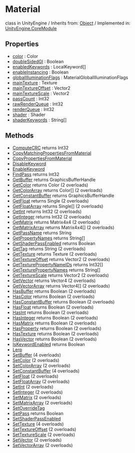 # Material
class in UnityEngine
 / Inherits from: <a href="https://docs.unity3d.com/6000.2/Documentation/ScriptReference/Object.html">Object</a> / Implemented in: <a href="https://docs.unity3d.com/6000.2/Documentation/ScriptReference/UnityEngine.CoreModule.html">UnityEngine.CoreModule</a>

## Properties
- <a href="https://docs.unity3d.com/6000.2/Documentation/ScriptReference/Material-color.html">color</a> : Color
- <a href="https://docs.unity3d.com/6000.2/Documentation/ScriptReference/Material-doubleSidedGI.html">doubleSidedGI</a> : Boolean
- <a href="https://docs.unity3d.com/6000.2/Documentation/ScriptReference/Material-enabledKeywords.html">enabledKeywords</a> : LocalKeyword[]
- <a href="https://docs.unity3d.com/6000.2/Documentation/ScriptReference/Material-enableInstancing.html">enableInstancing</a> : Boolean
- <a href="https://docs.unity3d.com/6000.2/Documentation/ScriptReference/Material-globalIlluminationFlags.html">globalIlluminationFlags</a> : MaterialGlobalIlluminationFlags
- <a href="https://docs.unity3d.com/6000.2/Documentation/ScriptReference/Material-mainTexture.html">mainTexture</a> : Texture
- <a href="https://docs.unity3d.com/6000.2/Documentation/ScriptReference/Material-mainTextureOffset.html">mainTextureOffset</a> : Vector2
- <a href="https://docs.unity3d.com/6000.2/Documentation/ScriptReference/Material-mainTextureScale.html">mainTextureScale</a> : Vector2
- <a href="https://docs.unity3d.com/6000.2/Documentation/ScriptReference/Material-passCount.html">passCount</a> : Int32
- <a href="https://docs.unity3d.com/6000.2/Documentation/ScriptReference/Material-rawRenderQueue.html">rawRenderQueue</a> : Int32
- <a href="https://docs.unity3d.com/6000.2/Documentation/ScriptReference/Material-renderQueue.html">renderQueue</a> : Int32
- <a href="https://docs.unity3d.com/6000.2/Documentation/ScriptReference/Material-shader.html">shader</a> : Shader
- <a href="https://docs.unity3d.com/6000.2/Documentation/ScriptReference/Material-shaderKeywords.html">shaderKeywords</a> : String[]

## Methods
- <a href="https://docs.unity3d.com/6000.2/Documentation/ScriptReference/Material.ComputeCRC.html">ComputeCRC</a> returns Int32
- <a href="https://docs.unity3d.com/6000.2/Documentation/ScriptReference/Material.CopyMatchingPropertiesFromMaterial.html">CopyMatchingPropertiesFromMaterial</a>
- <a href="https://docs.unity3d.com/6000.2/Documentation/ScriptReference/Material.CopyPropertiesFromMaterial.html">CopyPropertiesFromMaterial</a>
- <a href="https://docs.unity3d.com/6000.2/Documentation/ScriptReference/Material.DisableKeyword.html">DisableKeyword</a>
- <a href="https://docs.unity3d.com/6000.2/Documentation/ScriptReference/Material.EnableKeyword.html">EnableKeyword</a>
- <a href="https://docs.unity3d.com/6000.2/Documentation/ScriptReference/Material.FindPass.html">FindPass</a> returns Int32
- <a href="https://docs.unity3d.com/6000.2/Documentation/ScriptReference/Material.GetBuffer.html">GetBuffer</a> returns GraphicsBufferHandle
- <a href="https://docs.unity3d.com/6000.2/Documentation/ScriptReference/Material.GetColor.html">GetColor</a> returns Color (2 overloads)
- <a href="https://docs.unity3d.com/6000.2/Documentation/ScriptReference/Material.GetColorArray.html">GetColorArray</a> returns Color[] (2 overloads)
- <a href="https://docs.unity3d.com/6000.2/Documentation/ScriptReference/Material.GetConstantBuffer.html">GetConstantBuffer</a> returns GraphicsBufferHandle
- <a href="https://docs.unity3d.com/6000.2/Documentation/ScriptReference/Material.GetFloat.html">GetFloat</a> returns Single (2 overloads)
- <a href="https://docs.unity3d.com/6000.2/Documentation/ScriptReference/Material.GetFloatArray.html">GetFloatArray</a> returns Single[] (2 overloads)
- <a href="https://docs.unity3d.com/6000.2/Documentation/ScriptReference/Material.GetInt.html">GetInt</a> returns Int32 (2 overloads)
- <a href="https://docs.unity3d.com/6000.2/Documentation/ScriptReference/Material.GetInteger.html">GetInteger</a> returns Int32 (2 overloads)
- <a href="https://docs.unity3d.com/6000.2/Documentation/ScriptReference/Material.GetMatrix.html">GetMatrix</a> returns Matrix4x4 (2 overloads)
- <a href="https://docs.unity3d.com/6000.2/Documentation/ScriptReference/Material.GetMatrixArray.html">GetMatrixArray</a> returns Matrix4x4[] (2 overloads)
- <a href="https://docs.unity3d.com/6000.2/Documentation/ScriptReference/Material.GetPassName.html">GetPassName</a> returns String
- <a href="https://docs.unity3d.com/6000.2/Documentation/ScriptReference/Material.GetPropertyNames.html">GetPropertyNames</a> returns String[]
- <a href="https://docs.unity3d.com/6000.2/Documentation/ScriptReference/Material.GetShaderPassEnabled.html">GetShaderPassEnabled</a> returns Boolean
- <a href="https://docs.unity3d.com/6000.2/Documentation/ScriptReference/Material.GetTag.html">GetTag</a> returns String (2 overloads)
- <a href="https://docs.unity3d.com/6000.2/Documentation/ScriptReference/Material.GetTexture.html">GetTexture</a> returns Texture (2 overloads)
- <a href="https://docs.unity3d.com/6000.2/Documentation/ScriptReference/Material.GetTextureOffset.html">GetTextureOffset</a> returns Vector2 (2 overloads)
- <a href="https://docs.unity3d.com/6000.2/Documentation/ScriptReference/Material.GetTexturePropertyNameIDs.html">GetTexturePropertyNameIDs</a> returns Int32[]
- <a href="https://docs.unity3d.com/6000.2/Documentation/ScriptReference/Material.GetTexturePropertyNames.html">GetTexturePropertyNames</a> returns String[]
- <a href="https://docs.unity3d.com/6000.2/Documentation/ScriptReference/Material.GetTextureScale.html">GetTextureScale</a> returns Vector2 (2 overloads)
- <a href="https://docs.unity3d.com/6000.2/Documentation/ScriptReference/Material.GetVector.html">GetVector</a> returns Vector4 (2 overloads)
- <a href="https://docs.unity3d.com/6000.2/Documentation/ScriptReference/Material.GetVectorArray.html">GetVectorArray</a> returns Vector4[] (2 overloads)
- <a href="https://docs.unity3d.com/6000.2/Documentation/ScriptReference/Material.HasBuffer.html">HasBuffer</a> returns Boolean (2 overloads)
- <a href="https://docs.unity3d.com/6000.2/Documentation/ScriptReference/Material.HasColor.html">HasColor</a> returns Boolean (2 overloads)
- <a href="https://docs.unity3d.com/6000.2/Documentation/ScriptReference/Material.HasConstantBuffer.html">HasConstantBuffer</a> returns Boolean (2 overloads)
- <a href="https://docs.unity3d.com/6000.2/Documentation/ScriptReference/Material.HasFloat.html">HasFloat</a> returns Boolean (2 overloads)
- <a href="https://docs.unity3d.com/6000.2/Documentation/ScriptReference/Material.HasInt.html">HasInt</a> returns Boolean (2 overloads)
- <a href="https://docs.unity3d.com/6000.2/Documentation/ScriptReference/Material.HasInteger.html">HasInteger</a> returns Boolean (2 overloads)
- <a href="https://docs.unity3d.com/6000.2/Documentation/ScriptReference/Material.HasMatrix.html">HasMatrix</a> returns Boolean (2 overloads)
- <a href="https://docs.unity3d.com/6000.2/Documentation/ScriptReference/Material.HasProperty.html">HasProperty</a> returns Boolean (2 overloads)
- <a href="https://docs.unity3d.com/6000.2/Documentation/ScriptReference/Material.HasTexture.html">HasTexture</a> returns Boolean (2 overloads)
- <a href="https://docs.unity3d.com/6000.2/Documentation/ScriptReference/Material.HasVector.html">HasVector</a> returns Boolean (2 overloads)
- <a href="https://docs.unity3d.com/6000.2/Documentation/ScriptReference/Material.IsKeywordEnabled.html">IsKeywordEnabled</a> returns Boolean
- <a href="https://docs.unity3d.com/6000.2/Documentation/ScriptReference/Material.Lerp.html">Lerp</a>
- <a href="https://docs.unity3d.com/6000.2/Documentation/ScriptReference/Material.SetBuffer.html">SetBuffer</a> (4 overloads)
- <a href="https://docs.unity3d.com/6000.2/Documentation/ScriptReference/Material.SetColor.html">SetColor</a> (2 overloads)
- <a href="https://docs.unity3d.com/6000.2/Documentation/ScriptReference/Material.SetColorArray.html">SetColorArray</a> (2 overloads)
- <a href="https://docs.unity3d.com/6000.2/Documentation/ScriptReference/Material.SetConstantBuffer.html">SetConstantBuffer</a> (4 overloads)
- <a href="https://docs.unity3d.com/6000.2/Documentation/ScriptReference/Material.SetFloat.html">SetFloat</a> (2 overloads)
- <a href="https://docs.unity3d.com/6000.2/Documentation/ScriptReference/Material.SetFloatArray.html">SetFloatArray</a> (2 overloads)
- <a href="https://docs.unity3d.com/6000.2/Documentation/ScriptReference/Material.SetInt.html">SetInt</a> (2 overloads)
- <a href="https://docs.unity3d.com/6000.2/Documentation/ScriptReference/Material.SetInteger.html">SetInteger</a> (2 overloads)
- <a href="https://docs.unity3d.com/6000.2/Documentation/ScriptReference/Material.SetMatrix.html">SetMatrix</a> (2 overloads)
- <a href="https://docs.unity3d.com/6000.2/Documentation/ScriptReference/Material.SetMatrixArray.html">SetMatrixArray</a> (2 overloads)
- <a href="https://docs.unity3d.com/6000.2/Documentation/ScriptReference/Material.SetOverrideTag.html">SetOverrideTag</a>
- <a href="https://docs.unity3d.com/6000.2/Documentation/ScriptReference/Material.SetPass.html">SetPass</a> returns Boolean
- <a href="https://docs.unity3d.com/6000.2/Documentation/ScriptReference/Material.SetShaderPassEnabled.html">SetShaderPassEnabled</a>
- <a href="https://docs.unity3d.com/6000.2/Documentation/ScriptReference/Material.SetTexture.html">SetTexture</a> (4 overloads)
- <a href="https://docs.unity3d.com/6000.2/Documentation/ScriptReference/Material.SetTextureOffset.html">SetTextureOffset</a> (2 overloads)
- <a href="https://docs.unity3d.com/6000.2/Documentation/ScriptReference/Material.SetTextureScale.html">SetTextureScale</a> (2 overloads)
- <a href="https://docs.unity3d.com/6000.2/Documentation/ScriptReference/Material.SetVector.html">SetVector</a> (2 overloads)
- <a href="https://docs.unity3d.com/6000.2/Documentation/ScriptReference/Material.SetVectorArray.html">SetVectorArray</a> (2 overloads)
